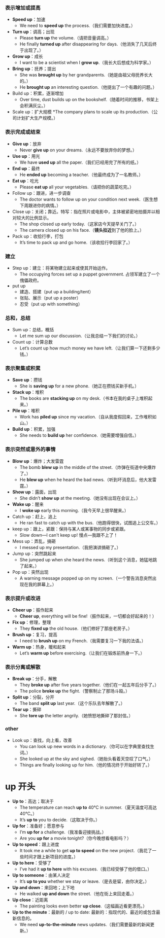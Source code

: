 ### **表示增加或提高**  
- **Speed up**：加速  
  - We need to **speed up** the process.（我们需要加快进度。）  
- **Turn up**：调高；出现  
  - Please **turn up** the volume.（请把音量调高。）  
  - He finally **turned up** after disappearing for days.（他消失了几天后终于出现了。）  
- **Grow up**：成长  
  - I want to be a scientist when I **grow up**.（我长大后想成为科学家。）  
- **Bring up**：抚养；提出  
  - She was **brought up** by her grandparents.（她是由祖父母抚养长大的。）  
  - He **brought up** an interesting question.（他提出了一个有趣的问题。）  
- Build up：积累，逐渐增加
  * Over time, dust builds up on the bookshelf.（随着时间的推移，书架上会积满灰尘。）
- Scale up：扩大规模
  *The company plans to scale up its production.（公司计划扩大生产规模。）

### **表示完成或结束**  
- **Give up**：放弃  
  - Never **give up** on your dreams.（永远不要放弃你的梦想。）  
- **Use up**：用光  
  - We have **used up** all the paper.（我们已经用完了所有的纸。）  
- **End up**：最终  
  - He **ended up** becoming a teacher.（他最终成为了一名教师。）  
- **Eat up**：吃光  
  - Please **eat up** all your vegetables.（请把你的蔬菜吃完。）  
- Follow up：跟进，进一步调查
  - The doctor wants to follow up on your condition next week.（医生想下周跟进你的病情。）
- Close up：关闭；靠近。特写：指在照片或电影中，主体被紧密地拍摄并以相对较大的比例显示。
  - The shop closed up early today.（这家店今天提早关门了。）
  - The camera closed up on his face.（**镜头拉近**到了他的脸上。）
- Pack up：收拾行李，打包
  - It’s time to pack up and go home.（该收拾行李回家了。）

### 建立
- Step up：建立：将某物建立起来或使其开始运作。
  - The occupying forces set up a puppet government. 占领军建立了一个傀儡政府。
- put up
  - 建造、搭建（put up a building/tent）
  - 张贴、展示（put up a poster）
  - 忍受（put up with something） 

### 总和，总结
- Sum up：总结，概括
  - Let me sum up our discussion.（让我总结一下我们的讨论。）
- Count up：计算总数
  - Let’s count up how much money we have left.（让我们算一下还剩多少钱。）

### **表示聚集或积累**  
- **Save up**：攒钱  
  - She is **saving up** for a new phone.（她正在攒钱买新手机。）  
- **Stack up**：堆积  
  - The books are **stacking up** on my desk.（书本在我的桌子上堆积起来。）  
- **Pile up**：堆积  
  - Work has **piled up** since my vacation.（自从我度假回来，工作堆积如山。）  
- **Build up**：积累，加强  
  - She needs to **build up** her confidence.（她需要增强自信。）  

### **表示突然或意外的事情**  
- **Blow up**：爆炸；大发雷霆  
  - The bomb **blew up** in the middle of the street.（炸弹在街道中央爆炸了。）  
  - He **blew up** when he heard the bad news.（听到坏消息后，他大发雷霆。）  
- **Show up**：露面，出现  
  - She didn’t **show up** at the meeting.（她没有出现在会议上。）  
- **Wake up**：醒来  
  - I **woke up** early this morning.（我今天早上很早醒来。）  
- Catch up：赶上，追上
  - He ran fast to catch up with the bus.（他跑得很快，试图追上公交车。）
- keep up：跟上，紧跟：保持与某人或某事物的同步或紧跟。
  - Slow down—I can't keep up! 慢点—我跟不上了！
- Mess up：弄乱，搞砸
  - I messed up my presentation.（我把演讲搞砸了。）
- Jump up：突然跳起来
  - She jumped up when she heard the news.（听到这个消息，她猛地跳了起来。）
- Pop up：突然出现
  - A warning message popped up on my screen.（一个警告消息突然出现在我的屏幕上。）

### **表示提升或改进**  
- **Cheer up**：振作起来  
  - **Cheer up**, everything will be fine!（振作起来，一切都会好起来的！）  
- **Fix up**：修理，整理  
  - They **fixed up** the old house.（他们修好了那座老房子。）  
- **Brush up**：复习，提高  
  - I need to **brush up** on my French.（我需要复习一下我的法语。）  
- **Warm up**：热身，暖和起来  
  - Let’s **warm up** before exercising.（让我们在锻炼前热身一下。）  

### **表示分离或解散**  
- **Break up**：分手，解散  
  - They **broke up** after five years together.（他们在一起五年后分手了。）  
  - The police **broke up** the fight.（警察制止了那场斗殴。）  
- **Split up**：分裂，分开  
  - The band **split up** last year.（这个乐队去年解散了。）  
- **Tear up**：撕碎  
  - She **tore up** the letter angrily.（她愤怒地撕碎了那封信。）  

### other
- Look up：查找，向上看，改善
  - You can look up new words in a dictionary.（你可以在字典里查找生词。）
  - She looked up at the sky and sighed.（她抬头看着天空叹了口气。）
  - Things are finally looking up for him.（他的情况终于开始好转了。）

# up 开头
- **Up to**：高达；取决于  
  - The temperature can reach **up to** 40°C in summer.（夏天温度可高达 40°C。）  
  - It’s **up to** you to decide.（这取决于你。）  
- **Up for**：准备好；愿意参与  
  - I’m **up for** a challenge.（我准备迎接挑战。）  
  - Are you **up for** a movie tonight?（你今晚想看电影吗？）  
- **Up to speed**：跟上进度  
  - It took me a while to get **up to speed** on the new project.（我花了一些时间才跟上新项目的进度。）  
- **Up to here**：受够了  
  - I’ve had it **up to here** with his excuses.（我已经受够了他的借口。）  
- **Up to someone**：由某人决定  
  - It’s **up to you** whether we stay or leave.（是去是留，由你决定。）  
- **Up and down**：来回地；上下地  
  - He walked **up and down** the street.（他在街上来回走着。）  
- **Up close**：近距离  
  - The painting looks even better **up close**.（这幅画近看更漂亮。）  
- **Up to the minute**：最新的 / up to date: 最新的：指现代的、最近的或包含最新信息的。
  - We need **up-to-the-minute** news updates.（我们需要最新的新闻更新。）  
 
